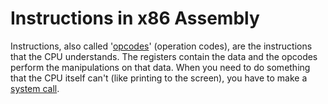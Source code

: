 # Instructions in x86 Assembly
Instructions, also called '[opcodes](https://www.sciencedirect.com/topics/engineering/operation-code)' (operation codes), are the instructions that the CPU understands.
The registers contain the data and the opcodes perform the manipulations on that data. When you need to do something that the CPU itself can't (like printing to the screen),
you have to make a [system call](https://www.cs.uaf.edu/2017/fall/cs301/lecture/11_17_syscall.html).
